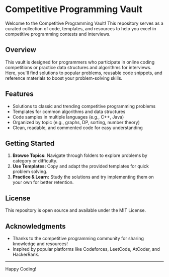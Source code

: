 # Competitive Programming Vault

Welcome to the Competitive Programming Vault! This repository serves as a curated collection of code, templates, and resources to help you excel in competitive programming contests and interviews.

## Overview

This vault is designed for programmers who participate in online coding competitions or practice data structures and algorithms for interviews. Here, you'll find solutions to popular problems, reusable code snippets, and reference materials to boost your problem-solving skills.

## Features

- Solutions to classic and trending competitive programming problems
- Templates for common algorithms and data structures
- Code samples in multiple languages (e.g., C++, Java)
- Organized by topic (e.g., graphs, DP, sorting, number theory)
- Clean, readable, and commented code for easy understanding

## Getting Started

1. **Browse Topics:** Navigate through folders to explore problems by category or difficulty.
2. **Use Templates:** Copy and adapt the provided templates for quick problem solving.
3. **Practice & Learn:** Study the solutions and try implementing them on your own for better retention.

<!--
## Contributing

Contributions are welcome! If you have interesting problems, optimized solutions, or useful templates to share, feel free to open a pull request.

**How to contribute:**
- Fork the repository
- Add your content in the appropriate folder or create a new one
- Ensure your code is well-commented and readable
- Open a pull request with a brief description of your changes
-->
## License

This repository is open source and available under the MIT License.

## Acknowledgments

- Thanks to the competitive programming community for sharing knowledge and resources!
- Inspired by popular platforms like Codeforces, LeetCode, AtCoder, and HackerRank.

---

Happy Coding!
